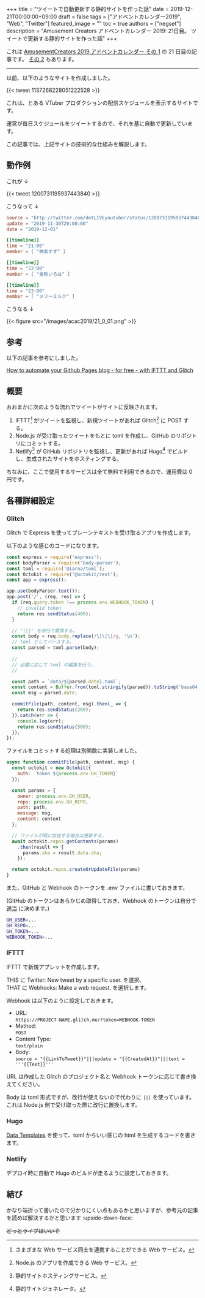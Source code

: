 +++
title =  "ツイートで自動更新する静的サイトを作った話"
date = 2019-12-21T00:00:00+09:00
draft = false
tags = ["アドベントカレンダー2019", "Web", "Twitter"]
featured_image = ""
toc = true
authors = ["negset"]
description = "Amusement Creators アドベントカレンダー 2019: 21日目。 ツイートで更新する静的サイトを作った話"
+++

これは [AmusementCreators 2019 アドベントカレンダー その 1](https://adventar.org/calendars/4152) の 21 日目の記事です。
[その 2](https://adventar.org/calendars/4561) もあります。

---

以前、以下のようなサイトを作成しました。

{{< tweet 1137268228051222528 >}}

これは、とある VTuber プロダクションの配信スケジュールを表示するサイトです。

運営が毎日スケジュールをツイートするので、それを基に自動で更新しています。

この記事では、上記サイトの技術的な仕組みを解説します。

## 動作例

これが ↓

{{< tweet 1200731195937443840 >}}

こうなって ↓

```toml
source = "http://twitter.com/dotLIVEyoutuber/status/1200731195937443840"
update = "2019-11-30T20:00:00"
date = "2019-12-01"

[[timeline]]
time = "21:00"
member = [ "神楽すず" ]

[[timeline]]
time = "22:00"
member = [ "金剛いろは" ]

[[timeline]]
time = "23:00"
member = [ "メリーミルク" ]
```

こうなる ↓

{{< figure src="/images/acac2019/21_0_01.png" >}}

## 参考

以下の記事を参考にしました。

[How to automate your Github Pages blog - for free - with IFTTT and Glitch](https://webrender.net/2017/11/23/automate-github-pages-ifttt-glitch.html)

## 概要

おおまかに次のような流れでツイートがサイトに反映されます。

1. IFTTT[^ifttt-is] がツイートを監視し、新規ツイートがあれば Glitch[^glitch-is] に POST する。
1. Node.js が受け取ったツイートをもとに toml を作成し、GitHub のリポジトリにコミットする。
1. Netlify[^netlify-is] が GitHub リポジトリを監視し、更新があれば Hugo[^hugo-is] でビルドし、生成されたサイトをホスティングする。

ちなみに、ここで使用するサービスは全て無料で利用できるので、運用費は 0 円です。

## 各種詳細設定

### Glitch

Glitch で Express を使ってプレーンテキストを受け取るアプリを作成します。

以下のような感じのコードになります。

```javascript
const express = require('express');
const bodyParser = require('body-parser');
const toml = require('@iarna/toml');
const Octokit = require('@octokit/rest');
const app = express();

app.use(bodyParser.text());
app.post('/', (req, res) => {
  if (req.query.token !== process.env.WEBHOOK_TOKEN) {
    // invalid token
    return res.sendStatus(400);
  }

  // "|||" を改行で置換する。
  const body = req.body.replace(/\|\|\|/g, '\n');
  // toml としてパースする。
  const parsed = toml.parse(body);
  
  //
  // 必要に応じて toml の編集を行う。
  //

  const path = `data/${parsed.date}.toml`;
  const content = Buffer.from(toml.stringify(parsed)).toString('base64');
  const msg = parsed.date;

  commitFile(path, content, msg).then(_ => {
    return res.sendStatus(200);
  }).catch(err => {
    console.log(err);
    return res.sendStatus(500);
  });
});
```

ファイルをコミットする処理は別関数に実装しました。

```javascript
async function commitFile(path, content, msg) {
  const octokit = new Octokit({
    auth: `token ${process.env.GH_TOKEN}`
  });

  const params = {
    owner: process.env.GH_USER,
    repo: process.env.GH_REPO,
    path: path,
    message: msg,
    content: content
  };

  // ファイルが既に存在する場合は更新する。
  await octokit.repos.getContents(params)
    .then(result => {
      params.sha = result.data.sha;
    });

  return octokit.repos.createOrUpdateFile(params)
}
```

また、GitHub と Webhook のトークンを .env ファイルに書いておきます。

(GitHub のトークンはあらかじめ取得しておき、Webhook のトークンは自分で [適当](https://www.uuidgenerator.net/) に決めます。)

```sh
GH_USER=...
GH_REPO=...
GH_TOKEN=...
WEBHOOK_TOKEN=...
```

### IFTTT

IFTTT で新規アプレットを作成します。

THIS に Twitter: New tweet by a specific user. を選択、  
THAT に Webhooks: Make a web request. を選択します。

Webhook は以下のように設定しておきます。

- URL:  
`https://PROJECT-NAME.glitch.me/?token=WEBHOOK-TOKEN`
- Method:  
`POST`
- Content Type:  
`text/plain`
- Body:  
`source = "{{LinkToTweet}}"|||update = "{{CreatedAt}}"|||text = '''{{Text}}'''`

URL は作成した Glitch のプロジェクト名と Webhook トークンに応じて書き換えてください。

Body は toml 形式ですが、改行が使えないので代わりに `|||` を使っています。これは Node.js 側で受け取った際に改行に置換します。

### Hugo

[Data Templates](https://gohugo.io/templates/data-templates/) を使って、toml からいい感じの html を生成するコードを書きます。

### Netlify

デプロイ時に自動で Hugo のビルドが走るように設定しておきます。

## 結び

かなり端折って書いたので分かりにくい点もあるかと思いますが、参考元の記事を読めば解決するかと思います :upside-down-face:

~~どっとライブはいいぞ~~

[^ifttt-is]: さまざまな Web サービス同士を連携することができる Web サービス。
[^glitch-is]: Node.js のアプリを作成できる Web サービス。
[^netlify-is]: 静的サイトホスティングサービス。
[^hugo-is]: 静的サイトジェネレータ。
